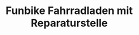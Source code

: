 ---
title: "Funbike Fahrradladen mit Reparaturstelle"
url: /cottbus/funbike-fahrradladen-mit-reparaturstelle/
shop: Fahrrad
---